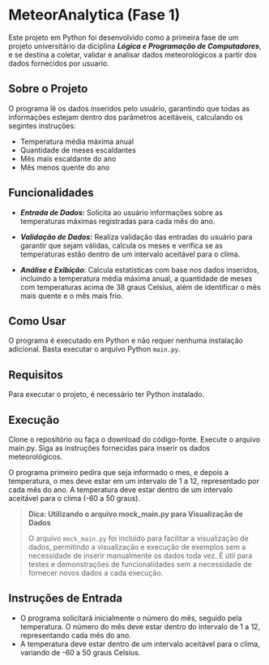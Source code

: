 # MeteorAnalytica (Fase 1)

Este projeto em Python foi desenvolvido como a primeira fase de um projeto universitário da diciplina ***Lógica e Programação de Computadores***, e se destina a coletar, validar e analisar dados meteorológicos a partir dos dados fornecidos por usuario.

## Sobre o Projeto
O programa lê os dados inseridos pelo usuário, garantindo que todas as informações estejam dentro dos parâmetros aceitáveis, calculando os segintes instruções: 
* Temperatura média máxima anual
* Quantidade de meses escaldantes
* Mês mais escaldante do ano
* Mês menos quente do ano

## Funcionalidades
* ***Entrada de Dados:*** Solicita ao usuário informações sobre as temperaturas máximas registradas para cada mês do ano.

* ***Validação de Dados:*** Realiza validação das entradas do usuário para garantir que sejam válidas, calcula os meses e verifica se as temperaturas estão dentro de um intervalo aceitável para o clima.

* ***Análise e Exibição***: Calcula estatísticas com base nos dados inseridos, incluindo a temperatura média máxima anual, a quantidade de meses com temperaturas acima de 38 graus Celsius, além de identificar o mês mais quente e o mês mais frio.

## Como Usar
O programa é executado em Python e não requer nenhuma instalação adicional. Basta executar o arquivo Python `main.py`.

## Requisitos
Para executar o projeto, é necessário ter Python instalado.

## Execução
Clone o repositório ou faça o download do código-fonte.
Execute o arquivo main.py.
Siga as instruções fornecidas para inserir os dados meteorológicos.

O programa primeiro pedira que seja informado o mes, e depois a temperatura, o mes deve estar em um intervalo de 1 a 12, representado por cada mês do ano. A temperatura deve estar dentro de um intervalo aceitável para o clima (-60 a 50 graus).

> **Dica: Utilizando o arquivo mock_main.py para Visualização de Dados**
>
> O arquivo `mock_main.py` foi incluído para facilitar a visualização de dados, permitindo a visualização e execução de exemplos sem a necessidade de inserir manualmente os dados toda vez. É útil para testes e demonstrações de funcionalidades sem a necessidade de fornecer novos dados a cada execução.


## Instruções de Entrada
* O programa solicitará inicialmente o número do mês, seguido pela temperatura. O número do mês deve estar dentro do intervalo de 1 a 12, representando cada mês do ano. 
* A temperatura deve estar dentro de um intervalo aceitável para o clima, variando de -60 a 50 graus Celsius.